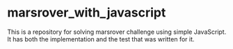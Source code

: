 # marsrover_with_javascript
This is a repository for solving marsrover challenge using simple JavaScript. It has both the implementation and the test that was written for it. 
